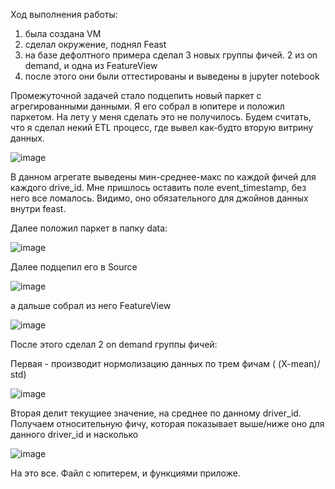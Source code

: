 

Ход выполнения работы:

1) была создана VM
2) сделал окружение, поднял Feast
3) на базе дефолтного примера сделал 3 новых группы фичей. 2 из on demand, и одна из FeatureView
4) после этого они были оттестированы и выведены в jupyter notebook


Промежуточной задачей стало подцепить новый паркет с агрегированными данными. Я его собрал в юпитере и положил паркетом. На лету у меня сделать это не получилось.
Будем считать, что я сделал некий ETL процесс, где вывел как-будто вторую витрину данных.

![image](https://github.com/user-attachments/assets/69ba2b0f-4cb8-4ce9-9610-414dba62d426)

В данном агрегате выведены мин-среднее-макс по каждой фичей для каждого drive_id. Мне пришлось оставить поле event_timestamp, без него все ломалось. Видимо, оно обязательного для джойнов данных внутри feast.

Далее положил паркет в папку data:

![image](https://github.com/user-attachments/assets/6b3f8cd5-17d1-4b81-a9f7-2157ec4bfe5f)

Далее подцепил его в Source

![image](https://github.com/user-attachments/assets/c55eea98-7065-4f18-a416-f848d00c8577)

а дальше собрал из него FeatureView

![image](https://github.com/user-attachments/assets/6c193bfc-a1ba-4333-bb36-cdd1808dcaca)

После этого сделал 2 on demand группы фичей:

Первая -  производит нормолизацию данных по трем фичам ( (X-mean)/ std)

![image](https://github.com/user-attachments/assets/821e01c8-25ce-4593-9c0b-78162a914f6f)

Вторая делит текущиее значение, на среднее по данному driver_id. Получаем относительную фичу, которая показывает выше/ниже оно для данного driver_id и насколько

![image](https://github.com/user-attachments/assets/16d20623-347f-4579-bfdb-b42c74df7baf)

На это все.
Файл с юпитерем, и функциями приложе.


